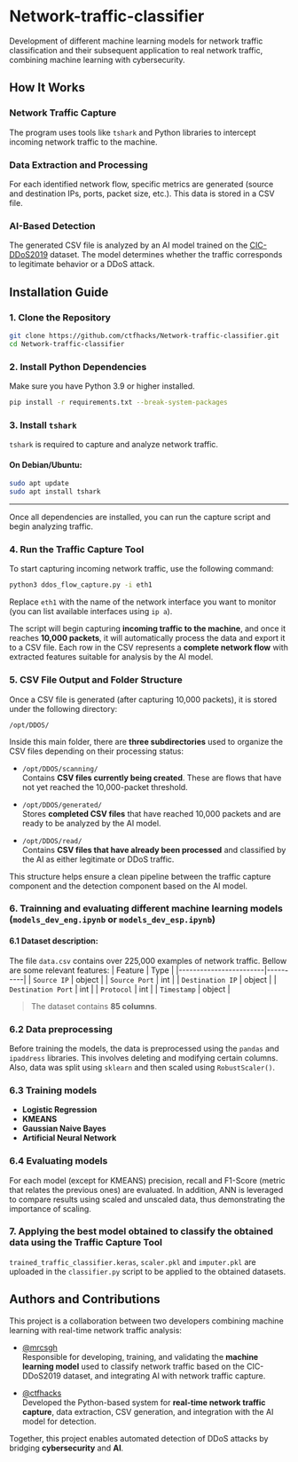 # Network-traffic-classifier
Development of different machine learning models for network traffic classification and their subsequent application to real network traffic, combining machine learning with cybersecurity.


## How It Works

### Network Traffic Capture
The program uses tools like `tshark` and Python libraries to intercept incoming network traffic to the machine.

### Data Extraction and Processing
For each identified network flow, specific metrics are generated (source and destination IPs, ports, packet size, etc.). This data is stored in a CSV file.

### AI-Based Detection
The generated CSV file is analyzed by an AI model trained on the [CIC-DDoS2019](https://www.kaggle.com/datasets/aymenabb/ddos-evaluation-dataset-cic-ddos2019) dataset. The model determines whether the traffic corresponds to legitimate behavior or a DDoS attack.


## Installation Guide

### 1. Clone the Repository

```bash
git clone https://github.com/ctfhacks/Network-traffic-classifier.git
cd Network-traffic-classifier
```

### 2. Install Python Dependencies

Make sure you have Python 3.9 or higher installed.

```bash
pip install -r requirements.txt --break-system-packages
```

### 3. Install `tshark`

`tshark` is required to capture and analyze network traffic.

#### On Debian/Ubuntu:

```bash
sudo apt update
sudo apt install tshark
```
---

Once all dependencies are installed, you can run the capture script and begin analyzing traffic.

### 4. Run the Traffic Capture Tool

To start capturing incoming network traffic, use the following command:

```bash
python3 ddos_flow_capture.py -i eth1
```

Replace `eth1` with the name of the network interface you want to monitor (you can list available interfaces using `ip a`).

The script will begin capturing **incoming traffic to the machine**, and once it reaches **10,000 packets**, it will automatically process the data and export it to a CSV file. Each row in the CSV represents a **complete network flow** with extracted features suitable for analysis by the AI model.

### 5. CSV File Output and Folder Structure

Once a CSV file is generated (after capturing 10,000 packets), it is stored under the following directory:

```
/opt/DDOS/
```

Inside this main folder, there are **three subdirectories** used to organize the CSV files depending on their processing status:

- `/opt/DDOS/scanning/`  
  Contains **CSV files currently being created**. These are flows that have not yet reached the 10,000-packet threshold.

- `/opt/DDOS/generated/`  
  Stores **completed CSV files** that have reached 10,000 packets and are ready to be analyzed by the AI model.

- `/opt/DDOS/read/`  
  Contains **CSV files that have already been processed** and classified by the AI as either legitimate or DDoS traffic.

This structure helps ensure a clean pipeline between the traffic capture component and the detection component based on the AI model.

### 6. Trainning and evaluating different machine learning models (`models_dev_eng.ipynb` or `models_dev_esp.ipynb`)
#### 6.1 Dataset description:
The file `data.csv` contains over 225,000 examples of network traffic. Bellow are some relevant features:
| Feature                | Type     |
|------------------------|----------|
| `Source IP`            | object   |
| `Source Port`            | int      |
| `Destination IP`       | object   |
| `Destination Port`       | int      |
| `Protocol`             | int      |
| `Timestamp`            | object   |

> The dataset contains **85 columns**.

### 6.2 Data preprocessing
Before training the models, the data is preprocessed using the `pandas` and `ipaddress` libraries. This involves deleting and modifying certain columns. Also, data was split using `sklearn` and then scaled using `RobustScaler()`.

### 6.3 Training models
- **Logistic Regression**
- **KMEANS**
- **Gaussian Naive Bayes**
- **Artificial Neural Network**

### 6.4 Evaluating models
For each model (except for KMEANS) precision, recall and F1-Score (metric that relates the previous ones) are evaluated. In addition, ANN is leveraged to compare results using scaled and unscaled data, thus demonstrating the importance of scaling.

### 7. Applying the best model obtained to classify the obtained data using the Traffic Capture Tool
`trained_traffic_classifier.keras`, `scaler.pkl` and `imputer.pkl` are uploaded in the `classifier.py` script to be applied to the obtained datasets.


## Authors and Contributions

This project is a collaboration between two developers combining machine learning with real-time network traffic analysis:

- [@mrcsgh](https://github.com/mrcsgh)  
  Responsible for developing, training, and validating the **machine learning model** used to classify network traffic based on the CIC-DDoS2019 dataset, and integrating AI with network traffic capture.

- [@ctfhacks](https://github.com/ctfhacks)  
  Developed the Python-based system for **real-time network traffic capture**, data extraction, CSV generation, and integration with the AI model for detection.

Together, this project enables automated detection of DDoS attacks by bridging **cybersecurity** and **AI**.
